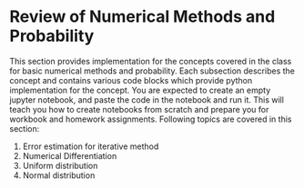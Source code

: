 # Review of Numerical Methods and Probability

This section provides implementation for the concepts covered in the class for basic numerical
methods and probability. Each subsection describes the concept and contains various code blocks
which provide python implementation for the concept. You are expected to create an empty jupyter
notebook, and paste the code in the notebook and run it. This will teach you how to create 
notebooks from scratch and prepare you for workbook and homework assignments. Following topics are 
covered in this section:

1. Error estimation for iterative method  
2. Numerical Differentiation
3. Uniform distribution
4. Normal distribution
